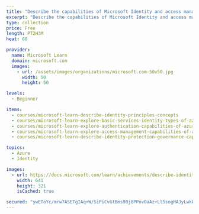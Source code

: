 ```yaml
---
title: "Describe the capabilities of Microsoft Identity and access management solutions"
excerpt: "Describe the capabilities of Microsoft Identity and access management solutions"
type: collection
price: Free
length: PT2H3M
heat: 68

provider:
  name: Microsoft Learn
  domain: microsoft.com
  images:
    - url: /assets/images/organizations/microsoft.com-50x50.jpg
      width: 50
      height: 50

levels:
  - Beginner

items:
  - courses/microsoft-learn-describe-identity-principles-concepts
  - courses/microsoft-learn-explore-basic-services-identity-types-of-azure-active-directory-azure-ad
  - courses/microsoft-learn-explore-authentication-capabilities-of-azure-ad
  - courses/microsoft-learn-explore-access-management-capabilities-of-azure-ad
  - courses/microsoft-learn-describe-identity-protection-governance-capabilities-of-azure-ad

topics:
  - Azure
  - Identity

images:
  - url: https://docs.microsoft.com/learn/achievements/describe-identity-principles-and-concepts-social.png
    width: 641
    height: 321
    isCached: true

secured: "ywEToYc/mrw7ASETgIAq+W/SiPiCvGtBms90j8PPovOaAz+Ll5sogHAJyLwk8aSX7uqjsj6PruxHIlpQcofuTiDcRXpUgJTgZKYVGfffehDssjOEgzUMyrcfFa1GuP2RvaphmgxclOlkVRTxwy2Qod+sbT4u6OzQxd99Te3iVUwgDTzmrCBsx+o8M6d6ZPC0PbKRZRFwRnU/wFaE/HyIQylKSDSxM+IUizdBIYEWhlJjVY9A82qTqRkMPpB8OijIy2qP79nF2JvCoA9G18E1ySfxl5TPlCeWANtqwY+MKftS0Qxwlzle4pKpFnwi4pUKi5BjKWBk+TG9EqYcbMAmhbhbA0ARZdwP7K9HXFhzqVE=;rENHcOsjOGD6KBS+8zY2IA=="
---
```



